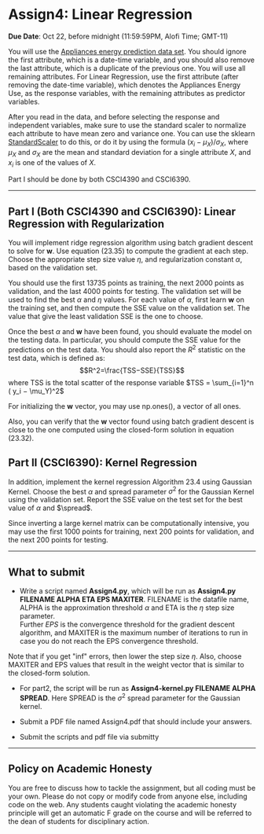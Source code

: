 <!--
.. title: CSCI4390-6390 Assign4
.. slug: dm_assign4
.. date: 2021-10-15 12:23:01 UTC-04:00
.. tags: 
.. category: 
.. link: 
.. description: 
.. has_math: True
.. type: text
-->

# Assign4:  Linear Regression

**Due Date**: Oct 22, before midnight (11:59:59PM, Alofi Time; GMT-11)


You will use the 
[Appliances energy prediction data set](https://archive.ics.uci.edu/ml/datasets/Appliances+energy+prediction#).
You should ignore the first attribute, which is a date-time variable,
and you should also remove the last attribute, which is a duplicate of
the previous one. You will use all remaining attributes.
For Linear Regression, use the first attribute (after removing the
date-time variable), which denotes the
Appliances Energy Use, as the response variables, with the remaining
attributes as predictor variables.

After you read in the data, and before selecting the response and
independent variables, make sure to use the standard scaler to normalize
each attribute to have mean zero and variance one. You can use the sklearn
[StandardScaler](https://scikit-learn.org/stable/modules/generated/sklearn.preprocessing.StandardScaler.html)
to do this, or do it by using the formula $(x_i-\mu_X)/\sigma_X$, where
$\mu_X$ and $\sigma_X$ are the mean and standard deviation for a single
attribute $X$, and $x_i$ is one of the values of $X$. 

Part I should be done by both CSCI4390 and CSCI6390.

---

## Part I (Both CSCI4390 and CSCI6390): Linear Regression with Regularization

You will implement ridge regression algorithm using batch gradient descent 
to solve for $\mathbf{w}$. Use equation (23.35) to compute the gradient at
each step. Choose the appropriate step size value
$\eta$, and regularization constant $\alpha$, based on the validation set.

You should use the first 13735 points as training, the next 2000 points as
validation, and the last 4000 points for testing. 
The validation set will be used to find the best $\alpha$ and $\eta$
values. For each value of $\alpha$, first learn $\mathbf{w}$ on the
training set, and then compute the SSE value on the validation set.
The value that give the least validation SSE is the one to
choose. 

Once the best $\alpha$ and $\mathbf{w}$ have
been found, you should evaluate the model on the
testing data. In particular, you should compute the SSE value for the predictions on the test data.
You should also report the $R^2$ statistic on the test data, which is defined as: 
$$R^2=\frac{TSS−SSE}{TSS}$$
where TSS is the total scatter of the response variable 
$TSS = \sum_{i=1}^n ( y_i − \mu_Y)^2$

For initializing the $\mathbf{w}$ vector, you may use np.ones(), a vector of
all ones.

Also, you can verify that the $\mathbf{w}$ vector found using batch gradient
descent is close to the one computed using the closed-form solution in
equation (23.32).

## Part II (CSCI6390): Kernel Regression

In addition, implement the kernel regression Algorithm 23.4 using Gaussian
Kernel. Choose the best $\alpha$ and spread parameter $\sigma^2$ for the
Gaussian Kernel using the validation set. Report the SSE value on the test
set for the best value of $\alpha$ and $\spread$. 

Since inverting a large kernel matrix can be computationally intensive, you
may use the first 1000 points for training, next 200 points for validation,
and the next 200 points for testing.

---

## What to submit

* Write a script named  **Assign4.py**, which will be run as
 **Assign4.py FILENAME ALPHA ETA EPS MAXITER**. FILENAME is the datafile name,  ALPHA is the
 approximation threshold $\alpha$ and ETA is the $\eta$ step size parameter.  
Further $EPS$ is the convergence threshold for the gradient descent
algorithm, and MAXITER is the maximum number of iterations to run in case
you do not reach the EPS convergence threshold.

Note that if you get "inf" errors, then lower the step size $\eta$. Also,
choose MAXITER and EPS values that result in the weight vector that is
similar to the closed-form solution.

* For part2, the script will be run as **Assign4-kernel.py FILENAME ALPHA
SPREAD**. Here SPREAD is the $\sigma^2$ spread parameter for the Gaussian
kernel.

* Submit a PDF file named Assign4.pdf that should include your answers.

* Submit the scripts and pdf file via submitty

---

## Policy on Academic Honesty

You are free to discuss how to tackle the assignment, but all coding
must be your own. Please do not copy or modify code from anyone else,
including code on the web. Any students caught violating the academic
honesty principle will get an automatic F grade on the course and will
be referred to the dean of students for disciplinary action.

